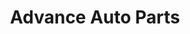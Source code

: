---
title: "Advance Auto Parts"
url: /chesapeake/advance-auto-parts-volvo-parkway/
shop: car parts
---
